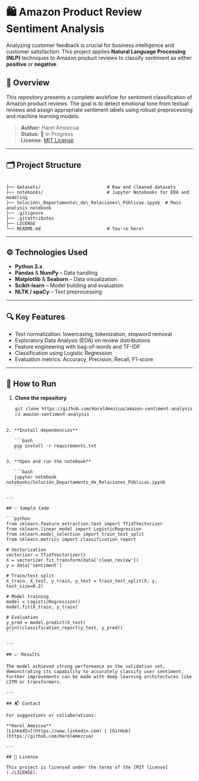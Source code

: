 # 🛍️ Amazon Product Review Sentiment Analysis

Analyzing customer feedback is crucial for business intelligence and customer satisfaction. This project applies **Natural Language Processing (NLP)** techniques to Amazon product reviews to classify sentiment as either **positive** or **negative**.

## 📌 Overview

This repository presents a complete workflow for sentiment classification of Amazon product reviews. The goal is to detect emotional tone from textual reviews and assign appropriate sentiment labels using robust preprocessing and machine learning models.

> **Author:** Harel Amezcua  
> **Status:** 🎯 In Progress  
> **License:** [MIT License](./LICENSE)

---

## 🗂️ Project Structure

```

├── datasets/                         # Raw and cleaned datasets
├── notebooks/                        # Jupyter Notebooks for EDA and modeling
├── Solución\_Departamento\_de\_Relaciones\_Públicas.ipynb  # Main analysis notebook
├── .gitignore
├── .gitattributes
├── LICENSE
└── README.md                         # You're here!

````

---

## ⚙️ Technologies Used

- **Python 3.x**
- **Pandas** & **NumPy** – Data handling
- **Matplotlib** & **Seaborn** – Data visualization
- **Scikit-learn** – Model building and evaluation
- **NLTK / spaCy** – Text preprocessing

---

## 🔍 Key Features

- Text normalization: lowercasing, tokenization, stopword removal
- Exploratory Data Analysis (EDA) on review distributions
- Feature engineering with bag-of-words and TF-IDF
- Classification using Logistic Regression
- Evaluation metrics: Accuracy, Precision, Recall, F1-score

---

## 🚀 How to Run

1. **Clone the repository**
   ```bash
   git clone https://github.com/HarelAmezcua/amazon-sentiment-analysis.git
   cd amazon-sentiment-analysis
````

2. **Install dependencies**

   ```bash
   pip install -r requirements.txt
   ```

3. **Open and run the notebook**

   ```bash
   jupyter notebook notebooks/Solución_Departamento_de_Relaciones_Públicas.ipynb
   ```

---

## 💡 Sample Code

```python
from sklearn.feature_extraction.text import TfidfVectorizer
from sklearn.linear_model import LogisticRegression
from sklearn.model_selection import train_test_split
from sklearn.metrics import classification_report

# Vectorization
vectorizer = TfidfVectorizer()
X = vectorizer.fit_transform(data['clean_review'])
y = data['sentiment']

# Train/test split
X_train, X_test, y_train, y_test = train_test_split(X, y, test_size=0.2)

# Model training
model = LogisticRegression()
model.fit(X_train, y_train)

# Evaluation
y_pred = model.predict(X_test)
print(classification_report(y_test, y_pred))
```

---

## 📈 Results

The model achieved strong performance on the validation set, demonstrating its capability to accurately classify user sentiment. Further improvements can be made with deep learning architectures like LSTM or transformers.

---

## 📬 Contact

For suggestions or collaborations:

**Harel Amezcua**
[LinkedIn](https://www.linkedin.com) | [GitHub](https://github.com/HarelAmezcua)

---

## 📄 License

This project is licensed under the terms of the [MIT license](./LICENSE).
